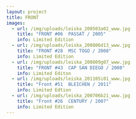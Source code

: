 ```yaml
---
layout: project
title: FRONT
images:
  - url: /img/uploads/leiska_200503a02_www.jpg
    title: "FRONT #06  PASSAT / 2005"
    info: Limited Edition
  - url: /img/uploads/leiska_200806d13_www.jpg
    title: "FRONT #28  MSC TOGO / 2008"
    info: Limited Edition
  - url: /img/uploads/leiska_200809g07_www.jpg
    title: "FRONT #43  CAP SAN DIEGO / 2008"
    info: Limited Editon
  - url: /img/uploads/leiska_201105i01_www.jpg
    title: "Front #51  BLEICHEN / 2011"
    info: Limited Edtion
  - url: /img/uploads/leiska_200706b21_www.jpg
    title: "Front #26  CENTURY / 2007"
    info: Limited Edition
---
```

